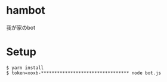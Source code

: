 # hambot

我が家のbot

# Setup

```shell
$ yarn install
$ token=xoxb-********************************* node bot.js
```

